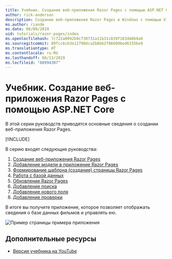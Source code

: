 ```yaml
---
title: Учебник. Создание веб-приложения Razor Pages с помощью ASP.NET Core
author: rick-anderson
description: Создание веб-приложения Razor Pages в Windows с помощью Visual Studio, ASP.NET Core и EF Core.
ms.author: riande
ms.date: 08/09/2019
uid: tutorials/razor-pages/index
ms.openlocfilehash: 7c722a0992b9cf30731a11b31c839f183d40b9a0
ms.sourcegitcommit: 89fcc6cb3e12790dca2b8b62f86609bed6335be9
ms.translationtype: HT
ms.contentlocale: ru-RU
ms.lasthandoff: 08/13/2019
ms.locfileid: "68994307"
---
```

# <a name="tutorial-create-a-razor-pages-web-app-with-aspnet-core"></a>Учебник. Создание веб-приложения Razor Pages с помощью ASP.NET Core

В этой серии руководств приводятся основные сведения о создании веб-приложения Razor Pages. 

[!INCLUDE[](~/includes/advancedRP.md)]

В серию входят следующие руководства:

1. [Создание веб-приложения Razor Pages](xref:tutorials/razor-pages/razor-pages-start)
1. [Добавление модели в приложение Razor Pages](xref:tutorials/razor-pages/model)
1. [Формирование шаблона (создание) страницы Razor Pages](xref:tutorials/razor-pages/page)
1. [Работа с базой данных](xref:tutorials/razor-pages/sql)
1. [Обновление Razor Pages](xref:tutorials/razor-pages/da1)
1. [Добавление поиска](xref:tutorials/razor-pages/search)
1. [Добавление нового поля](xref:tutorials/razor-pages/new-field)
1. [Добавление проверки](xref:tutorials/razor-pages/validation)

В итоге вы получите приложение, которое позволяет отображать сведения о базе данных фильмов и управлять ею.

![Пример страницы примера приложения](index/_static/sample-page.png)

## <a name="additional-resources"></a>Дополнительные ресурсы

* [Версия учебника на YouTube](https://www.youtube.com/watch?v=F0SP7Ry4flQ&feature=youtu.be)
